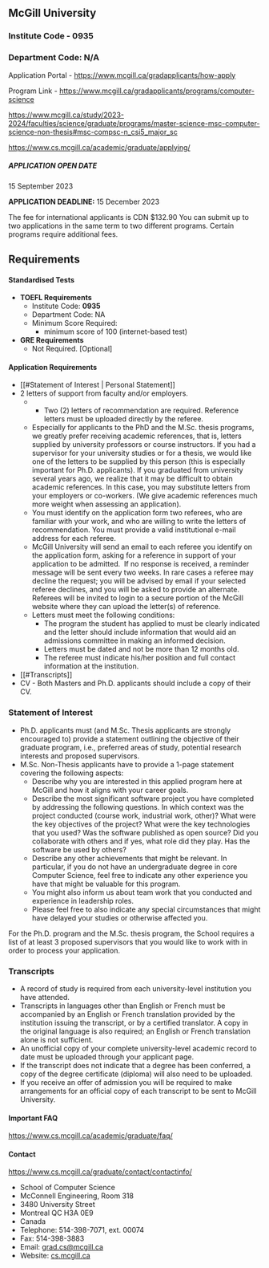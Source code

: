 ## McGill University

### Institute Code - **0935**
### Department Code: N/A

Application Portal - https://www.mcgill.ca/gradapplicants/how-apply

Program Link - https://www.mcgill.ca/gradapplicants/programs/computer-science

https://www.mcgill.ca/study/2023-2024/faculties/science/graduate/programs/master-science-msc-computer-science-non-thesis#msc-compsc-n_csi5_major_sc

https://www.cs.mcgill.ca/academic/graduate/applying/

##### APPLICATION OPEN DATE
15 September 2023

**APPLICATION DEADLINE:** 15 December 2023


The fee for international applicants is CDN $132.90
You can submit up to two applications in the same term to two different programs. Certain programs require additional fees.

## Requirements


#### Standardised Tests

- **TOEFL Requirements**
	- Institute Code: **0935**
	- Department Code: NA
	- Minimum Score Required:
		- minimum score of 100 (internet-based test) 
- **GRE Requirements**
	- Not Required. \[Optional\]



#### Application Requirements
- [[#Statement of Interest | Personal Statement]]
- 2 letters of support from faculty and/or employers.
	- - Two (2) letters of recommendation are required. Reference letters must be uploaded directly by the referee.
	- Especially for applicants to the PhD and the M.Sc. thesis programs, we greatly prefer receiving academic references, that is, letters supplied by university professors or course instructors. If you had a supervisor for your university studies or for a thesis, we would like one of the letters to be supplied by this person (this is especially important for Ph.D. applicants). If you graduated from university several years ago, we realize that it may be difficult to obtain academic references. In this case, you may substitute letters from your employers or co-workers. (We give academic references much more weight when assessing an application).
	- You must identify on the application form two referees, who are familiar with your work, and who are willing to write the letters of recommendation. You must provide a valid institutional e-mail address for each referee.
	- McGill University will send an email to each referee you identify on the application form, asking for a reference in support of your application to be admitted.  If no response is received, a reminder message will be sent every two weeks. In rare cases a referee may decline the request; you will be advised by email if your selected referee declines, and you will be asked to provide an alternate. Referees will be invited to login to a secure portion of the McGill website where they can upload the letter(s) of reference.  
	- Letters must meet the following conditions:
	    - The program the student has applied to must be clearly indicated and the letter should include information that would aid an admissions committee in making an informed decision.
	    - Letters must be dated and not be more than 12 months old.
	    - The referee must indicate his/her position and full contact information at the institution.
- [[#Transcripts]]
- CV - Both Masters and Ph.D. applicants should include a copy of their CV.

### Statement of Interest
- Ph.D. applicants must (and M.Sc. Thesis applicants are strongly encouraged to) provide a statement outlining the objective of their graduate program, i.e., preferred areas of study, potential research interests and proposed supervisors.
- M.Sc. Non-Thesis applicants have to provide a 1-page statement covering the following aspects:
    - Describe why you are interested in this applied program here at McGill and how it aligns with your career goals.
    - Describe the most significant software project you have completed by addressing the following questions. In which context was the project conducted (course work, industrial work, other)? What were the key objectives of the project? What were the key technologies that you used? Was the software published as open source? Did you collaborate with others and if yes, what role did they play. Has the software be used by others?
    - Describe any other achievements that might be relevant. In particular, if you do not have an undergraduate degree in core Computer Science, feel free to indicate any other experience you have that might be valuable for this program.
    - You might also inform us about team work that you conducted and experience in leadership roles.
    - Please feel free to also indicate any special circumstances that might have delayed your studies or otherwise affected you.

For the Ph.D. program and the M.Sc. thesis program, the School requires a list of at least 3 proposed supervisors that you would like to work with in order to process your application.

### Transcripts
- A record of study is required from each university-level institution you have attended.
- Transcripts in languages other than English or French must be accompanied by an English or French translation provided by the institution issuing the transcript, or by a certified translator. A copy in the original language is also required; an English or French translation alone is not sufficient.
- An unofficial copy of your complete university-level academic record to date must be uploaded through your applicant page.
- If the transcript does not indicate that a degree has been conferred, a copy of the degree certificate (diploma) will also need to be uploaded.
- If you receive an offer of admission you will be required to make arrangements for an official copy of each transcript to be sent to McGill University.


#### Important FAQ
https://www.cs.mcgill.ca/academic/graduate/faq/

#### Contact

https://www.cs.mcgill.ca/graduate/contact/contactinfo/


- School of Computer Science
- McConnell Engineering, Room 318
- 3480 University Street
- Montreal QC H3A 0E9
- Canada
- Telephone: 514-398-7071, ext. 00074
- Fax: 514-398-3883
- Email: [grad.cs@mcgill.ca](mailto:grad.cs@mcgill.ca)
- Website: [cs.mcgill.ca](http://www.cs.mcgill.ca/)
